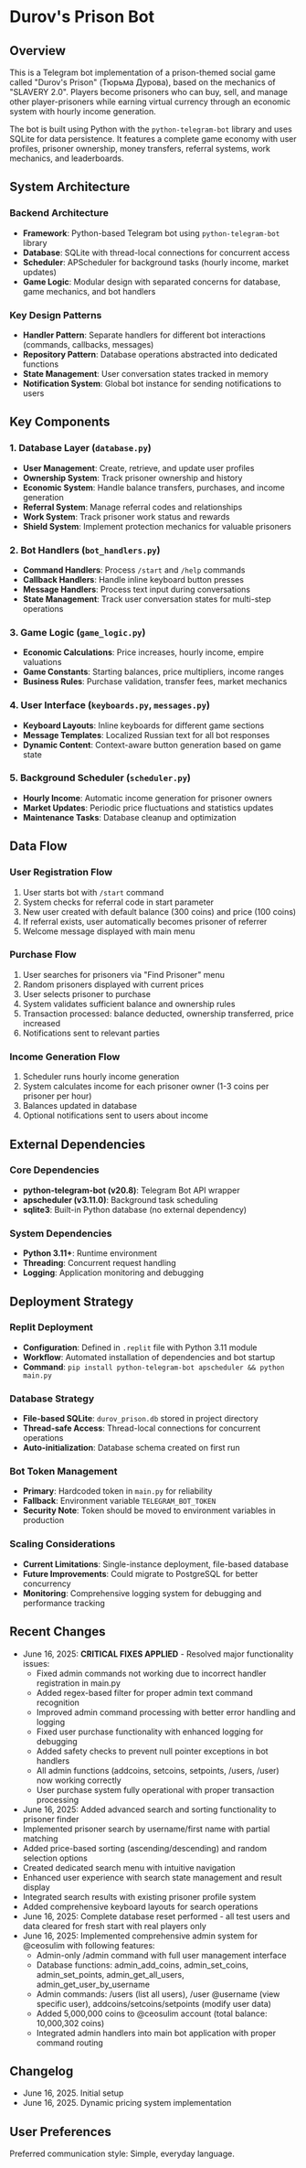 # Durov's Prison Bot

## Overview

This is a Telegram bot implementation of a prison-themed social game called "Durov's Prison" (Тюрьма Дурова), based on the mechanics of "SLAVERY 2.0". Players become prisoners who can buy, sell, and manage other player-prisoners while earning virtual currency through an economic system with hourly income generation.

The bot is built using Python with the `python-telegram-bot` library and uses SQLite for data persistence. It features a complete game economy with user profiles, prisoner ownership, money transfers, referral systems, work mechanics, and leaderboards.

## System Architecture

### Backend Architecture
- **Framework**: Python-based Telegram bot using `python-telegram-bot` library
- **Database**: SQLite with thread-local connections for concurrent access
- **Scheduler**: APScheduler for background tasks (hourly income, market updates)
- **Game Logic**: Modular design with separated concerns for database, game mechanics, and bot handlers

### Key Design Patterns
- **Handler Pattern**: Separate handlers for different bot interactions (commands, callbacks, messages)
- **Repository Pattern**: Database operations abstracted into dedicated functions
- **State Management**: User conversation states tracked in memory
- **Notification System**: Global bot instance for sending notifications to users

## Key Components

### 1. Database Layer (`database.py`)
- **User Management**: Create, retrieve, and update user profiles
- **Ownership System**: Track prisoner ownership and history
- **Economic System**: Handle balance transfers, purchases, and income generation
- **Referral System**: Manage referral codes and relationships
- **Work System**: Track prisoner work status and rewards
- **Shield System**: Implement protection mechanics for valuable prisoners

### 2. Bot Handlers (`bot_handlers.py`)
- **Command Handlers**: Process `/start` and `/help` commands
- **Callback Handlers**: Handle inline keyboard button presses
- **Message Handlers**: Process text input during conversations
- **State Management**: Track user conversation states for multi-step operations

### 3. Game Logic (`game_logic.py`)
- **Economic Calculations**: Price increases, hourly income, empire valuations
- **Game Constants**: Starting balances, price multipliers, income ranges
- **Business Rules**: Purchase validation, transfer fees, market mechanics

### 4. User Interface (`keyboards.py`, `messages.py`)
- **Keyboard Layouts**: Inline keyboards for different game sections
- **Message Templates**: Localized Russian text for all bot responses
- **Dynamic Content**: Context-aware button generation based on game state

### 5. Background Scheduler (`scheduler.py`)
- **Hourly Income**: Automatic income generation for prisoner owners
- **Market Updates**: Periodic price fluctuations and statistics updates
- **Maintenance Tasks**: Database cleanup and optimization

## Data Flow

### User Registration Flow
1. User starts bot with `/start` command
2. System checks for referral code in start parameter
3. New user created with default balance (300 coins) and price (100 coins)
4. If referral exists, user automatically becomes prisoner of referrer
5. Welcome message displayed with main menu

### Purchase Flow
1. User searches for prisoners via "Find Prisoner" menu
2. Random prisoners displayed with current prices
3. User selects prisoner to purchase
4. System validates sufficient balance and ownership rules
5. Transaction processed: balance deducted, ownership transferred, price increased
6. Notifications sent to relevant parties

### Income Generation Flow
1. Scheduler runs hourly income generation
2. System calculates income for each prisoner owner (1-3 coins per prisoner per hour)
3. Balances updated in database
4. Optional notifications sent to users about income

## External Dependencies

### Core Dependencies
- **python-telegram-bot (v20.8)**: Telegram Bot API wrapper
- **apscheduler (v3.11.0)**: Background task scheduling
- **sqlite3**: Built-in Python database (no external dependency)

### System Dependencies
- **Python 3.11+**: Runtime environment
- **Threading**: Concurrent request handling
- **Logging**: Application monitoring and debugging

## Deployment Strategy

### Replit Deployment
- **Configuration**: Defined in `.replit` file with Python 3.11 module
- **Workflow**: Automated installation of dependencies and bot startup
- **Command**: `pip install python-telegram-bot apscheduler && python main.py`

### Database Strategy
- **File-based SQLite**: `durov_prison.db` stored in project directory
- **Thread-safe Access**: Thread-local connections for concurrent operations
- **Auto-initialization**: Database schema created on first run

### Bot Token Management
- **Primary**: Hardcoded token in `main.py` for reliability
- **Fallback**: Environment variable `TELEGRAM_BOT_TOKEN`
- **Security Note**: Token should be moved to environment variables in production

### Scaling Considerations
- **Current Limitations**: Single-instance deployment, file-based database
- **Future Improvements**: Could migrate to PostgreSQL for better concurrency
- **Monitoring**: Comprehensive logging system for debugging and performance tracking

## Recent Changes
- June 16, 2025: **CRITICAL FIXES APPLIED** - Resolved major functionality issues:
  - Fixed admin commands not working due to incorrect handler registration in main.py
  - Added regex-based filter for proper admin text command recognition
  - Improved admin command processing with better error handling and logging
  - Fixed user purchase functionality with enhanced logging for debugging
  - Added safety checks to prevent null pointer exceptions in bot handlers
  - All admin functions (addcoins, setcoins, setpoints, /users, /user) now working correctly
  - User purchase system fully operational with proper transaction processing
- June 16, 2025: Added advanced search and sorting functionality to prisoner finder
- Implemented prisoner search by username/first name with partial matching
- Added price-based sorting (ascending/descending) and random selection options
- Created dedicated search menu with intuitive navigation
- Enhanced user experience with search state management and result display
- Integrated search results with existing prisoner profile system
- Added comprehensive keyboard layouts for search operations
- June 16, 2025: Complete database reset performed - all test users and data cleared for fresh start with real players only
- June 16, 2025: Implemented comprehensive admin system for @ceosulim with following features:
  - Admin-only /admin command with full user management interface
  - Database functions: admin_add_coins, admin_set_coins, admin_set_points, admin_get_all_users, admin_get_user_by_username
  - Admin commands: /users (list all users), /user @username (view specific user), addcoins/setcoins/setpoints (modify user data)
  - Added 5,000,000 coins to @ceosulim account (total balance: 10,000,302 coins)
  - Integrated admin handlers into main bot application with proper command routing

## Changelog
- June 16, 2025. Initial setup
- June 16, 2025. Dynamic pricing system implementation

## User Preferences

Preferred communication style: Simple, everyday language.